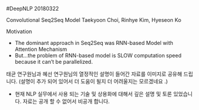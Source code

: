 #DeepNLP 20180322

Convolutional Seq2Seq Model
Taekyoon Choi, Rinhye Kim, Hyeseon Ko

Motivation
- The dominant approach in Seq2Seq was RNN-based Model with Attention Mechanism
- But...the problem of RNN-based model is SLOW computation speed because it can’t be parallelized.

태균 연구원님과 혜선 연구원님의 열정적인 설명이 들어간 자료를 이미지로 공유해 드립니다. (설명이 추가 되어 있어서 더 도움이 될지 더 어려울지는 모르겠네요 .)

* 현재 NLP 실무에서 사용 되는 기술 및 상용화에 대해서 깊은 설명 및 토론 있었습니다. 
자료는 공개 할 수 없어서 비공개 합니다.
